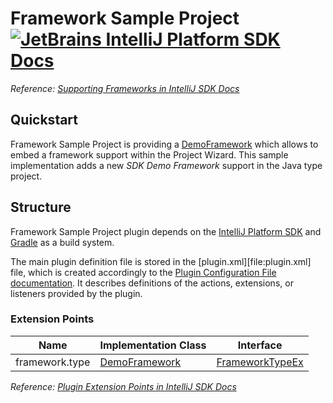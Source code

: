 # Framework Sample Project [![JetBrains IntelliJ Platform SDK Docs](https://jb.gg/badges/docs.svg)][docs]
*Reference: [Supporting Frameworks in IntelliJ SDK Docs][docs:supporting_frameworks]*

## Quickstart

Framework Sample Project is providing a [DemoFramework][file:DemoFramework] which allows to embed a framework support
within the Project Wizard. This sample implementation adds a new *SDK Demo Framework* support in the Java type project.

## Structure

Framework Sample Project
plugin depends on the [IntelliJ Platform SDK][docs] and [Gradle][docs:gradle] as a build system.

The main plugin definition file is stored in the [plugin.xml][file:plugin.xml] file, which is created accordingly
to the [Plugin Configuration File documentation][docs:plugin.xml]. It describes definitions of the actions, extensions,
or listeners provided by the plugin.

### Extension Points

| Name           | Implementation Class                | Interface                              |
| -------------- | ----------------------------------- | -------------------------------------- |
| framework.type | [DemoFramework][file:DemoFramework] | [FrameworkTypeEx][sdk:FrameworkTypeEx] |

*Reference: [Plugin Extension Points in IntelliJ SDK Docs][docs:ep]*


[docs]: http://www.jetbrains.org/intellij/sdk/docs
[docs:actions]: https://www.jetbrains.org/intellij/sdk/docs/basics/action_system.html
[docs:supporting_frameworks]: https://jetbrains.org/intellij/sdk/docs/tutorials/framework.html
[docs:ep]: https://www.jetbrains.org/intellij/sdk/docs/basics/plugin_structure/plugin_extension_points.html
[docs:gradle]: https://www.jetbrains.org/intellij/sdk/docs/tutorials/build_system.html
[docs:plugin.xml]: https://www.jetbrains.org/intellij/sdk/docs/basics/plugin_structure/plugin_configuration_file.html

[file:DemoFramework]: ./src/main/java/org/intellij/sdk/framework/DemoFramework.java

[sdk:FrameworkTypeEx]: https://github.com/JetBrains/intellij-community/blob/master/java/idea-ui/src/com/intellij/framework/FrameworkTypeEx.java
